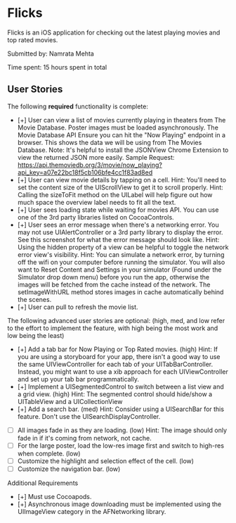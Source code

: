 # Flicks

Flicks is an iOS application for checking out the latest playing movies and top rated movies.

Submitted by: Namrata Mehta

Time spent: 15 hours spent in total

## User Stories

The following **required** functionality is complete:

* [+] User can view a list of movies currently playing in theaters from The Movie Database. Poster images must be loaded asynchronously.
The Movie Database API
Ensure you can hit the "Now Playing" endpoint in a browser. This shows the data we will be using from The Movies Database.
Note: It's helpful to install the JSONView Chrome Extension to view the returned JSON more easily.
Sample Request: https://api.themoviedb.org/3/movie/now_playing?api_key=a07e22bc18f5cb106bfe4cc1f83ad8ed
* [+] User can view movie details by tapping on a cell.
Hint: You'll need to set the content size of the UIScrollView to get it to scroll properly.
Hint: Calling the sizeToFit method on the UILabel will help figure out how much space the overview label needs to fit all the text.
* [+] User sees loading state while waiting for movies API. You can use one of the 3rd party libraries listed on CocoaControls.
* [+] User sees an error message when there's a networking error. You may not use UIAlertController or a 3rd party library to display the error. See this screenshot for what the error message should look like.
Hint: Using the hidden property of a view can be helpful to toggle the network error view's visibility.
Hint: You can simulate a network error, by turning off the wifi on your computer before running the simulator. You will also want to Reset Content and Settings in your simulator (Found under the Simulator drop down menu) before you run the app, otherwise the images will be fetched from the cache instead of the network. The setImageWithURL method stores images in cache automatically behind the scenes.
* [+] User can pull to refresh the movie list.

The following advanced user stories are optional: 
(high, med, and low refer to the effort to implement the feature, with high being the most work and low being the least)

* [+] Add a tab bar for Now Playing or Top Rated movies. (high)
Hint: If you are using a storyboard for your app, there isn't a good way to use the same UIViewController for each tab of your UITabBarController. Instead, you might want to use a xib approach for each UIViewController and set up your tab bar programmatically.
* [+] Implement a UISegmentedControl to switch between a list view and a grid view. (high)
Hint: The segmented control should hide/show a UITableView and a UICollectionView
* [+] Add a search bar. (med)
Hint: Consider using a UISearchBar for this feature. Don't use the UISearchDisplayController.
* [ ] All images fade in as they are loading. (low)
Hint: The image should only fade in if it's coming from network, not cache.
* [ ] For the large poster, load the low-res image first and switch to high-res when complete. (low)
* [ ] Customize the highlight and selection effect of the cell. (low)
* [ ] Customize the navigation bar. (low)

Additional Requirements
* [+] Must use Cocoapods.
* [+] Asynchronous image downloading must be implemented using the UIImageView category in the AFNetworking library.









